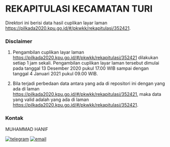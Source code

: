 
# REKAPITULASI KECAMATAN TURI

Direktori ini berisi data hasil cuplikan layar laman https://pilkada2020.kpu.go.id/#/pkwkk/rekapitulasi/352421.

### Disclaimer

1. Pengambilan cuplikan layar laman https://pilkada2020.kpu.go.id/#/pkwkk/rekapitulasi/352421 dilakukan setiap 1 jam sekali. Pengambilan cuplikan layar laman tersebut dimulai pada tanggal 13 Desember 2020 pukul 17.00 WIB sampai dengan tanggal 4 Januari 2021 pukul 09.00 WIB.

2. Bila terjadi perbedaan data antara yang ada di repositori ini dengan yang ada di laman https://pilkada2020.kpu.go.id/#/pkwkk/rekapitulasi/352421, maka data yang valid adalah yang ada di laman https://pilkada2020.kpu.go.id/#/pkwkk/rekapitulasi/352421.

### Kontak

MUHAMMAD HANIF

[![telegram](https://img.shields.io/badge/telegram-@hanifmu-blue)](https://t.me/hanifmu) [![email](https://img.shields.io/badge/email-moehammadhanif@gmail.com-white)](mailto:moehammadhanif@gmail.com)


